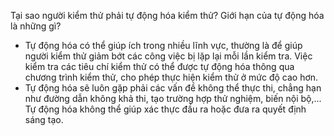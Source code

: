 Tại sao người kiểm thử phải tự động hóa kiểm thử? Giới hạn của tự động hóa là những gì?
* Tự động hóa có thể giúp ích trong nhiều lĩnh vực, thường là để giúp người kiểm thử giảm bớt các công việc bị lặp lại mỗi lần kiểm tra. Việc kiểm tra các tiêu chí kiểm thử có thể được tự động hóa thông qua chương trình kiểm thử, cho phép thực hiện kiểm thử ở mức độ cao hơn.
* Tự động hóa sẽ luôn gặp phải các vấn đề không thể thực thi, chẳng hạn như đường dẫn không khả thi, tạo trường hợp thử nghiệm, biến nội bộ,... Tự động hóa không thể giúp xác thực đầu ra hoặc đưa ra quyết định sáng tạo.
